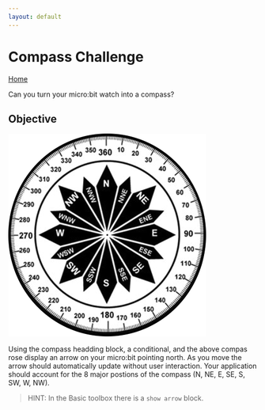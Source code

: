 ```yaml
---
layout: default
---
```


# Compass Challenge
[Home](./)

Can you turn your micro:bit watch into a compass?

## Objective

![Compas Rose](./assets/img/compass-rose-with-degrees.png)

Using the compass headding block, a conditional, and the above compas rose display an arrow on your micro:bit pointing north. As you move the arrow should automatically update without user interaction. Your application should account for the 8 major postions of the compass (N, NE, E, SE, S, SW, W, NW).

> HINT: In the Basic toolbox there is a `show arrow` block.
